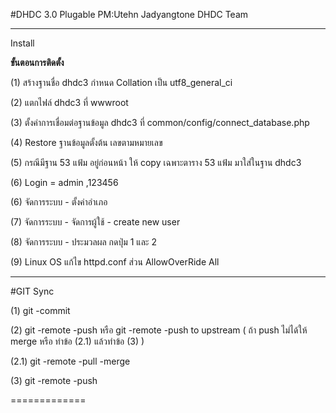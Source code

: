 #DHDC 3.0 Plugable PM:Utehn Jadyangtone DHDC Team
<hr>
<p> Install
<p> <b>ขั้นตอนการติดตั้ง</b>
<p>(1) สร้างฐานชื่อ dhdc3 กำหนด Collation เป็น utf8_general_ci
<p>(2) แตกไฟล์ dhdc3 ที่ wwwroot 
<p>(3) ตั้งค่าการเชื่อมต่อฐานข้อมูล dhdc3 ที่ common/config/connect_database.php
<p>(4) Restore ฐานข้อมูลตั้งต้น เลขตามหมายเลข
<p>(5) กรณีมีฐาน 53 แฟ้ม อยู่ก่อนหน้า ให้ copy เฉพาะตาราง 53 แฟ้ม มาใส่ในฐาน dhdc3
<p>(6) Login = admin ,123456
<p>(6) จัดการระบบ - ตั้งค่าอำเภอ 
<p>(7) จัดการระบบ - จัดการผู้ใช้ - create new user
<p>(8) จัดการระบบ - ประมวลผล กดปุ่ม 1 และ 2
<p>(9) Linux OS แก้ไข httpd.conf  ส่วน AllowOverRide  All

<hr>
#GIT Sync
<p> (1) git -commit
<p> (2) git -remote -push หรือ git -remote -push to upstream ( ถ้า push ไม่ได้ให้ merge หรือ ทำข้อ (2.1) แล้วทำข้อ (3) )
<p> (2.1) git -remote -pull -merge
<p> (3) git -remote -push
<p>=============


